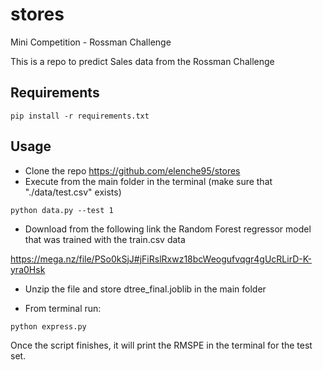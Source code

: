 # stores

Mini Competition - Rossman Challenge

This is a repo to predict Sales data from the Rossman Challenge

## Requirements
```
pip install -r requirements.txt
```

## Usage

* Clone the repo https://github.com/elenche95/stores
* Execute from the main folder in the terminal  (make sure that "./data/test.csv" exists)

```
python data.py --test 1
```

* Download from the following link the Random Forest regressor model that was trained with the train.csv data

https://mega.nz/file/PSo0kSjJ#jFiRslRxwz18bcWeogufvqgr4gUcRLirD-K-yra0Hsk 

* Unzip the file and store dtree_final.joblib in the main folder

* From terminal run:  

```
python express.py
```

Once the script finishes, it will print the RMSPE in the terminal for the test set.
